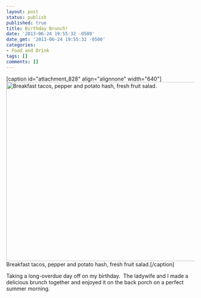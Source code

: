 ```yaml
---
layout: post
status: publish
published: true
title: Birthday Brunch!
date: '2013-06-24 19:55:32 -0500'
date_gmt: '2013-06-24 19:55:32 -0500'
categories:
- Food and Drink
tags: []
comments: []
---
```


[caption id="attachment_828" align="alignnone" width="640"]<a href="http://c9fdb1675999412f8bcb-7ceff41fb86acf15799809f3d548ce6b.r79.cf1.rackcdn.com/2/files/2013/06/20130624_114109.jpg"><img class="size-large wp-image-828" alt="Breakfast tacos, pepper and potato hash, fresh fruit salad." src="http://c9fdb1675999412f8bcb-7ceff41fb86acf15799809f3d548ce6b.r79.cf1.rackcdn.com/2/files/2013/06/20130624_114109-1024x768.jpg" width="640" height="480" /></a> Breakfast tacos, pepper and potato hash, fresh fruit salad.[/caption]


Taking a long-overdue day off on my birthday. &nbsp;The ladywife and I made a delicious brunch together and enjoyed it on the back porch on a perfect summer morning.

